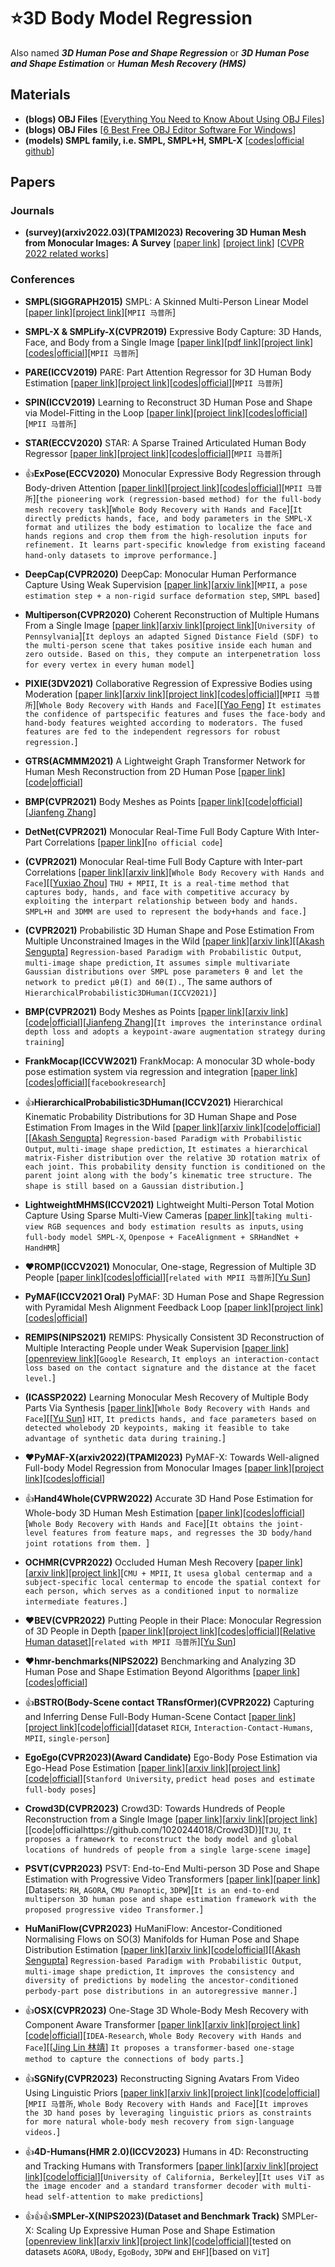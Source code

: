 # ⭐3D Body Model Regression
Also named ***3D Human Pose and Shape Regression*** or ***3D Human Pose and Shape Estimation*** or ***Human Mesh Recovery (HMS)***

## Materials

* **(blogs) OBJ Files** [[Everything You Need to Know About Using OBJ Files](https://www.marxentlabs.com/obj-files/)]
* **(blogs) OBJ Files** [[6 Best Free OBJ Editor Software For Windows](https://listoffreeware.com/free-obj-editor-software-windows/)]
* **(models) SMPL family, i.e. SMPL, SMPL+H, SMPL-X** [[codes|official github](https://github.com/vchoutas/smplx/tree/main/transfer_model)]


## Papers

### Journals

* **(survey)(arxiv2022.03)(TPAMI2023) Recovering 3D Human Mesh from Monocular Images: A Survey** [[paper link](https://arxiv.org/abs/2203.01923)] [[project link](https://github.com/tinatiansjz/hmr-survey)] [[CVPR 2022 related works](https://github.com/tinatiansjz/hmr-survey/issues/1)]

### Conferences

* **SMPL(SIGGRAPH2015)** SMPL: A Skinned Multi-Person Linear Model [[paper link](https://files.is.tue.mpg.de/black/papers/SMPL2015.pdf)][[project link](https://smpl.is.tue.mpg.de/)][`MPII 马普所`]

* **SMPL-X & SMPLify-X(CVPR2019)** Expressive Body Capture: 3D Hands, Face, and Body from a Single Image [[paper link](https://openaccess.thecvf.com/content_CVPR_2019/html/Pavlakos_Expressive_Body_Capture_3D_Hands_Face_and_Body_From_a_CVPR_2019_paper.html)][[pdf link](https://ps.is.mpg.de/uploads_file/attachment/attachment/497/SMPL-X.pdf)][[project link](https://smpl-x.is.tue.mpg.de/)][[codes|official](https://github.com/vchoutas/smplify-x)][`MPII 马普所`]

* **PARE(ICCV2019)** PARE: Part Attention Regressor for 3D Human Body Estimation [[paper link](https://arxiv.org/abs/2104.08527)][[project link](https://github.com/mkocabas/PARE)][[codes|official](https://pare.is.tue.mpg.de/)][`MPII 马普所`]

* **SPIN(ICCV2019)** Learning to Reconstruct 3D Human Pose and Shape via Model-Fitting in the Loop [[paper link](https://openaccess.thecvf.com/content_ICCV_2019/html/Kolotouros_Learning_to_Reconstruct_3D_Human_Pose_and_Shape_via_Model-Fitting_ICCV_2019_paper.html)][[project link](https://www.seas.upenn.edu/~nkolot/projects/spin/)][[codes|official](https://github.com/nkolot/SPIN)][`MPII 马普所`]

* **STAR(ECCV2020)** STAR: A Sparse Trained Articulated Human Body Regressor [[paper link](https://ps.is.mpg.de/uploads_file/attachment/attachment/618/star_paper.pdf)][[project link](https://star.is.tue.mpg.de/)][[codes|official](https://github.com/ahmedosman/STAR)][`MPII 马普所`]

* 👍**ExPose(ECCV2020)** Monocular Expressive Body Regression through Body-driven Attention [[paper linkl](https://link.springer.com/chapter/10.1007/978-3-030-58607-2_2)][[project link](https://expose.is.tue.mpg.de/)][[codes|official](https://github.com/vchoutas/expose)][`MPII 马普所`][`the pioneering work (regression-based method) for the full-body mesh recovery task`][`Whole Body Recovery with Hands and Face`][`It directly predicts hands, face, and body parameters in the SMPL-X format and utilizes the body estimation to localize the face and hands regions and crop them from the high-resolution inputs for refinement. It learns part-specific knowledge from existing faceand hand-only datasets to improve performance.`]

* **DeepCap(CVPR2020)** DeepCap: Monocular Human Performance Capture Using Weak Supervision [[paper link](https://openaccess.thecvf.com/content_CVPR_2020/html/Habermann_DeepCap_Monocular_Human_Performance_Capture_Using_Weak_Supervision_CVPR_2020_paper.html)][[arxiv link](https://arxiv.org/abs/2003.08325)][`MPII`, `a pose estimation step + a non-rigid surface deformation step`, `SMPL based`]

* **Multiperson(CVPR2020)** Coherent Reconstruction of Multiple Humans From a Single Image [[paper link](https://openaccess.thecvf.com/content_CVPR_2020/html/Jiang_Coherent_Reconstruction_of_Multiple_Humans_From_a_Single_Image_CVPR_2020_paper.html)][[arxiv link](http://arxiv.org/abs/2006.08586)][[project link](https://jiangwenpl.github.io/multiperson/)][`University of Pennsylvania`][`It deploys an adapted Signed Distance Field (SDF) to the multi-person scene that takes positive inside each human and zero outside. Based on this, they compute an interpenetration loss for every vertex in every human model`]

* **PIXIE(3DV2021)** Collaborative Regression of Expressive Bodies using Moderation [[paper link](https://ieeexplore.ieee.org/abstract/document/9665886)][[arxiv link](https://arxiv.org/abs/2105.05301)][[project link](pixie.is.tue.mpg.de)][[codes|official](https://github.com/YadiraF/PIXIE)][`MPII 马普所`][`Whole Body Recovery with Hands and Face`][[[Yao Feng](https://is.mpg.de/person/yfeng)] `It estimates the confidence of partspecific features and fuses the face-body and hand-body features weighted according to moderators. The fused features are fed to the independent regressors for robust regression.`]

* **GTRS(ACMMM2021)** A Lightweight Graph Transformer Network for Human Mesh Reconstruction from 2D Human Pose [[paper link](https://arxiv.org/pdf/2111.12696.pdf)][[code|official](https://github.com/zczcwh/GTRS)]

* **BMP(CVPR2021)** Body Meshes as Points [[paper link](https://arxiv.org/abs/2105.02467)][[code|official](https://github.com/jfzhang95/BMP)][[Jianfeng Zhang](https://jeff95.me/)]

* **DetNet(CVPR2021)** Monocular Real-Time Full Body Capture With Inter-Part Correlations [[paper link](https://openaccess.thecvf.com/content/CVPR2021/html/Zhou_Monocular_Real-Time_Full_Body_Capture_With_Inter-Part_Correlations_CVPR_2021_paper.html)][`no official code`]

* **(CVPR2021)** Monocular Real-time Full Body Capture with Inter-part Correlations [[paper link](https://openaccess.thecvf.com/content/CVPR2021/html/Zhou_Monocular_Real-Time_Full_Body_Capture_With_Inter-Part_Correlations_CVPR_2021_paper.html)][[arxiv link](https://arxiv.org/abs/2012.06087)][`Whole Body Recovery with Hands and Face`][[[Yuxiao Zhou](https://calciferzh.github.io/)] `THU + MPII`, `It is a real-time method that captures body, hands, and face with competitive accuracy by exploiting the interpart relationship between body and hands. SMPL+H and 3DMM are used to represent the body+hands and face.`]

* **(CVPR2021)** Probabilistic 3D Human Shape and Pose Estimation From Multiple Unconstrained Images in the Wild [[paper link](https://openaccess.thecvf.com/content/CVPR2021/html/Sengupta_Probabilistic_3D_Human_Shape_and_Pose_Estimation_From_Multiple_Unconstrained_CVPR_2021_paper.html)][[arxiv link](https://arxiv.org/abs/2103.10978)][[[Akash Sengupta](https://akashsengupta1997.github.io/)] `Regression-based Paradigm with Probabilistic Output`, `multi-image shape prediction`, `It assumes simple multivariate Gaussian distributions over SMPL pose parameters θ and let the network to predict µθ(I) and δθ(I).`, The same authors of `HierarchicalProbabilistic3DHuman(ICCV2021)`]

* **BMP(CVPR2021)** Body Meshes as Points [[paper link](https://openaccess.thecvf.com/content/CVPR2021/html/Zhang_Body_Meshes_as_Points_CVPR_2021_paper.html)][[arxiv link](https://arxiv.org/abs/2105.02467)][[code|official](https://github.com/jfzhang95/BMP)][[Jianfeng Zhang](https://jeff95.me/)][`It improves the interinstance ordinal depth loss and adopts a keypoint-aware augmentation strategy during training`]

* **FrankMocap(ICCVW2021)** FrankMocap: A monocular 3D whole-body pose estimation system via regression and integration [[paper link](https://openaccess.thecvf.com/content/ICCV2021W/ACVR/html/Rong_FrankMocap_A_Monocular_3D_Whole-Body_Pose_Estimation_System_via_Regression_ICCVW_2021_paper.html)][[codes|official](https://github.com/facebookresearch/frankmocap)][`facebookresearch`]

* 👍**HierarchicalProbabilistic3DHuman(ICCV2021)** Hierarchical Kinematic Probability Distributions for 3D Human Shape and Pose Estimation From Images in the Wild [[paper link](https://openaccess.thecvf.com/content/ICCV2021/html/Sengupta_Hierarchical_Kinematic_Probability_Distributions_for_3D_Human_Shape_and_Pose_ICCV_2021_paper.html)][[arxiv link](http://arxiv.org/abs/2110.00990)][[code|official](https://github.com/akashsengupta1997/HierarchicalProbabilistic3DHuman)][[[Akash Sengupta](https://akashsengupta1997.github.io/)] `Regression-based Paradigm with Probabilistic Output`, `multi-image shape prediction`, `It estimates a hierarchical matrix-Fisher distribution over the relative 3D rotation matrix of each joint. This probability density function is conditioned on the parent joint along with the body’s kinematic tree structure. The shape is still based on a Gaussian distribution.`]

* **LightweightMHMS(ICCV2021)** Lightweight Multi-Person Total Motion Capture Using Sparse Multi-View Cameras [[paper link](https://openaccess.thecvf.com/content/ICCV2021/html/Zhang_Lightweight_Multi-Person_Total_Motion_Capture_Using_Sparse_Multi-View_Cameras_ICCV_2021_paper.html)][`taking multi-view RGB sequences and body estimation results as inputs`, `using full-body model SMPL-X`, `Openpose + FaceAlignment + SRHandNet + HandHMR`]

* ❤**ROMP(ICCV2021)** Monocular, One-stage, Regression of Multiple 3D People [[paper link](https://openaccess.thecvf.com/content/ICCV2021/html/Sun_Monocular_One-Stage_Regression_of_Multiple_3D_People_ICCV_2021_paper.html)][[codes|official](https://github.com/Arthur151/ROMP)][`related with MPII 马普所`][[Yu Sun](https://www.yusun.work/)]

* **PyMAF(ICCV2021 Oral)** PyMAF: 3D Human Pose and Shape Regression with Pyramidal Mesh Alignment Feedback Loop [[paper link](https://arxiv.org/pdf/2103.16507.pdf)][[project link](https://hongwenzhang.github.io/pymaf/)][[codes|official](https://github.com/HongwenZhang/PyMAF)]

* **REMIPS(NIPS2021)** REMIPS: Physically Consistent 3D Reconstruction of Multiple Interacting People under Weak Supervision [[paper link](https://proceedings.neurips.cc/paper_files/paper/2021/hash/a1a2c3fed88e9b3ba5bc3625c074a04e-Abstract.html)][[openreview link](https://openreview.net/forum?id=-AV3AKwgiG)][`Google Research`, `It employs an interaction-contact loss based on the contact signature and the distance at the facet level.`]

* **(ICASSP2022)** Learning Monocular Mesh Recovery of Multiple Body Parts Via Synthesis [[paper link](https://ieeexplore.ieee.org/abstract/document/9747426)][`Whole Body Recovery with Hands and Face`][[[Yu Sun](https://www.yusun.work/)] `HIT`, `It predicts hands, and face parameters based on detected wholebody 2D keypoints, making it feasible to take advantage of synthetic data during training.`]

* ❤**PyMAF-X(arxiv2022)(TPAMI2023)** PyMAF-X: Towards Well-aligned Full-body Model Regression from Monocular Images [[paper link](https://arxiv.org/pdf/2207.06400.pdf)][[project link](https://www.liuyebin.com/pymaf-x/)][[codes|official](https://github.com/HongwenZhang/PyMAF)]

* 👍**Hand4Whole(CVPRW2022)** Accurate 3D Hand Pose Estimation for Whole-body 3D Human Mesh Estimation [[paper link](https://openaccess.thecvf.com/content/CVPR2022W/ABAW/html/Moon_Accurate_3D_Hand_Pose_Estimation_for_Whole-Body_3D_Human_Mesh_CVPRW_2022_paper.html)][[codes|official](https://github.com/mks0601/Hand4Whole_RELEASE)][`Whole Body Recovery with Hands and Face`][`It obtains the joint-level features from feature maps, and regresses the 3D body/hand joint rotations from them. `]

* **OCHMR(CVPR2022)** Occluded Human Mesh Recovery [[paper link](https://openaccess.thecvf.com/content/CVPR2022/html/Khirodkar_Occluded_Human_Mesh_Recovery_CVPR_2022_paper.html)][[arxiv link](https://arxiv.org/abs/2203.13349)][[project link](https://rawalkhirodkar.github.io/ochmr/)][`CMU + MPII`, `It usesa global centermap and a subject-specific local centermap to encode the spatial context for each person, which serves as a conditioned input to normalize intermediate features.`]

* ❤**BEV(CVPR2022)** Putting People in their Place: Monocular Regression of 3D People in Depth [[paper link](https://openaccess.thecvf.com/content/CVPR2022/html/Sun_Putting_People_in_Their_Place_Monocular_Regression_of_3D_People_CVPR_2022_paper.html)][[project link](https://arthur151.github.io/BEV/BEV.html)][[codes|official](https://github.com/Arthur151/ROMP)][[Relative Human dataset](https://github.com/Arthur151/Relative_Human)][`related with MPII 马普所`][[Yu Sun](https://www.yusun.work/)]

* ❤**hmr-benchmarks(NIPS2022)** Benchmarking and Analyzing 3D Human Pose and Shape Estimation Beyond Algorithms [[paper link](https://openreview.net/forum?id=rjBYortWdRV)][[codes|official](https://github.com/smplbody/hmr-benchmarks)]

* 👍**BSTRO(Body-Scene contact TRansfOrmer)(CVPR2022)** Capturing and Inferring Dense Full-Body Human-Scene Contact [[paper link](https://openaccess.thecvf.com/content/CVPR2022/html/Huang_Capturing_and_Inferring_Dense_Full-Body_Human-Scene_Contact_CVPR_2022_paper.html)][[project link](https://rich.is.tue.mpg.de/)][[code|official](https://github.com/paulchhuang/bstro)][dataset `RICH`, `Interaction-Contact-Humans`, `MPII`, `single-person`]

* **EgoEgo(CVPR2023)(Award Candidate)** Ego-Body Pose Estimation via Ego-Head Pose Estimation [[paper link](https://openaccess.thecvf.com/content/CVPR2023/html/Li_Ego-Body_Pose_Estimation_via_Ego-Head_Pose_Estimation_CVPR_2023_paper.html)][[arxiv link](https://arxiv.org/abs/2212.04636)][[project link](https://lijiaman.github.io/projects/egoego/)][[code|official](https://github.com/lijiaman/egoego_release)][`Stanford University`, `predict head poses and estimate full-body poses`]

* **Crowd3D(CVPR2023)** Crowd3D: Towards Hundreds of People Reconstruction from a Single Image [[paper link](https://openaccess.thecvf.com/content/CVPR2023/html/Wen_Crowd3D_Towards_Hundreds_of_People_Reconstruction_From_a_Single_Image_CVPR_2023_paper.html)][[arxiv link](https://arxiv.org/abs/2301.09376)][[project link](http://cic.tju.edu.cn/faculty/likun/projects/Crowd3D)][[code|officialhttps://github.com/1020244018/Crowd3D)][`TJU`, `It proposes a framework to reconstruct the body model and global locations of hundreds of people from a single large-scene image`]

* **PSVT(CVPR2023)** PSVT: End-to-End Multi-person 3D Pose and Shape Estimation with Progressive Video Transformers [[paper link](https://openaccess.thecvf.com/content/CVPR2023/html/Qiu_PSVT_End-to-End_Multi-Person_3D_Pose_and_Shape_Estimation_With_Progressive_CVPR_2023_paper.html)][[paper link](https://arxiv.org/abs/2303.09187)][Datasets: `RH`, `AGORA`, `CMU Panoptic`, `3DPW`][`It is an end-to-end multiperson 3D human pose and shape estimation framework with the proposed progressive video Transformer.`]

* **HuManiFlow(CVPR2023)** HuManiFlow: Ancestor-Conditioned Normalising Flows on SO(3) Manifolds for Human Pose and Shape Distribution Estimation [[paper link](https://openaccess.thecvf.com/content/CVPR2023/html/Sengupta_HuManiFlow_Ancestor-Conditioned_Normalising_Flows_on_SO3_Manifolds_for_Human_Pose_CVPR_2023_paper.html)][[arxiv link](https://arxiv.org/abs/2305.06968)][[code|official](https://github.com/akashsengupta1997/HuManiFlow)][[[Akash Sengupta](https://akashsengupta1997.github.io/)] `Regression-based Paradigm with Probabilistic Output`, `multi-image shape prediction`, `It improves the consistency and diversity of predictions by modeling the ancestor-conditioned perbody-part pose distributions in an autoregressive manner.`]

* 👍**OSX(CVPR2023)** One-Stage 3D Whole-Body Mesh Recovery with Component Aware Transformer [[paper link](https://openaccess.thecvf.com/content/CVPR2023/html/Lin_One-Stage_3D_Whole-Body_Mesh_Recovery_With_Component_Aware_Transformer_CVPR_2023_paper.html)][[arxiv link](https://arxiv.org/abs/2303.16160)][[project link](https://osx-ubody.github.io/)][[code|official](https://github.com/IDEA-Research/OSX)][`IDEA-Research`, `Whole Body Recovery with Hands and Face`][[[Jing Lin 林靖](https://jinglin7.github.io/)] `It proposes a transformer-based one-stage method to capture the connections of body parts.`]

* 👍**SGNify(CVPR2023)** Reconstructing Signing Avatars From Video Using Linguistic Priors [[paper link](https://openaccess.thecvf.com/content/CVPR2023/html/Forte_Reconstructing_Signing_Avatars_From_Video_Using_Linguistic_Priors_CVPR_2023_paper.html)][[arxiv link](https://arxiv.org/abs/2304.10482)][[project link](https://sgnify.is.tue.mpg.de/)][[code|official](https://github.com/MPForte/SGNify)][`MPII 马普所`, `Whole Body Recovery with Hands and Face`][`It improves the 3D hand poses by leveraging linguistic priors as constraints for more natural whole-body mesh recovery from sign-language videos.`]

* 👍**4D-Humans(HMR 2.0)(ICCV2023)** Humans in 4D: Reconstructing and Tracking Humans with Transformers [[paper link](https://openaccess.thecvf.com/content/ICCV2023/html/Goel_Humans_in_4D_Reconstructing_and_Tracking_Humans_with_Transformers_ICCV_2023_paper.html)][[arxiv link](https://arxiv.org/abs/2305.20091)][[project link](https://shubham-goel.github.io/4dhumans/)][[code|official](https://github.com/shubham-goel/4D-Humans)][`University of California, Berkeley`][`It uses ViT as the image encoder and a standard transformer decoder with multi-head self-attention to make predictions`]

* 👍👍👍**SMPLer-X(NIPS2023)(Dataset and Benchmark Track)** SMPLer-X: Scaling Up Expressive Human Pose and Shape Estimation [[openreview link](https://openreview.net/forum?id=n8hpztIuet)][[arxiv link](https://arxiv.org/abs/2309.17448)][[project link](https://caizhongang.github.io/projects/SMPLer-X/)][[code|official](https://github.com/caizhongang/SMPLer-X)][tested on datasets `AGORA`, `UBody`, `EgoBody`, `3DPW` and `EHF`][based on `ViT`]


